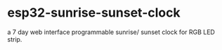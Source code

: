 # esp32-sunrise-sunset-clock
a 7 day web interface programmable sunrise/ sunset clock for RGB LED strip.

